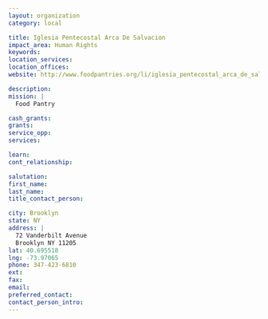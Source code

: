 ```yaml
---
layout: organization
category: local

title: Iglesia Pentecostal Arca De Salvacion
impact_area: Human Rights
keywords: 
location_services: 
location_offices: 
website: http://www.foodpantries.org/li/iglesia_pentecostal_arca_de_salvacion_11205

description: 
mission: |
  Food Pantry

cash_grants: 
grants: 
service_opp: 
services: 

learn: 
cont_relationship: 

salutation: 
first_name: 
last_name: 
title_contact_person: 

city: Brooklyn
state: NY
address: |
  72 Vanderbilt Avenue     
  Brooklyn NY 11205
lat: 40.695518
lng: -73.97065
phone: 347-423-6810
ext: 
fax: 
email: 
preferred_contact: 
contact_person_intro: 
---
```

